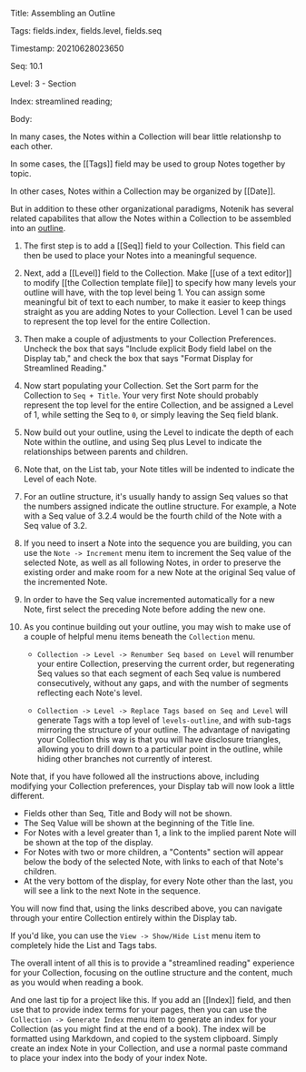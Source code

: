 Title:  Assembling an Outline

Tags:   fields.index, fields.level, fields.seq

Timestamp: 20210628023650

Seq:    10.1

Level:  3 - Section

Index:  streamlined reading; 

Body: 

In many cases, the Notes within a Collection will bear little relationshp to each other. 

In some cases, the [[Tags]] field may be used to group Notes together by topic. 

In other cases, Notes within a Collection may be organized by [[Date]].

But in addition to these other organizational paradigms, Notenik has several related capabilites that allow the Notes within a Collection to be assembled into an [outline](https://en.wikipedia.org/wiki/Outline_(list)). 

1. The first step is to add a [[Seq]] field to your Collection. This field can then be used to place your Notes into a meaningful sequence. 

2. Next, add a [[Level]] field to the Collection. Make [[use of a text editor]] to modify [[the Collection template file]] to specify how many levels your outline will have, with the top level being 1. You can assign some meaningful bit of text to each number, to make it easier to keep things straight as you are adding Notes to your Collection. Level 1 can be used to represent the top level for the entire Collection.  

3. Then make a couple of adjustments to your Collection Preferences. Uncheck the box that says "Include explicit Body field label on the Display tab," and check the box that says "Format Display for Streamlined Reading."

4. Now start populating your Collection. Set the Sort parm for the Collection to `Seq + Title`.  Your very first Note should probably represent the top level for the entire Collection, and be assigned a Level of 1, while setting the Seq to `0`, or simply leaving the Seq field blank. 

5. Now build out your outline, using the Level to indicate the depth of each Note within the outline, and using Seq plus Level to indicate the relationships between parents and children. 

6. Note that, on the List tab, your Note titles will be indented to indicate the Level of each Note. 

7. For an outline structure, it's usually handy to assign Seq values so that the numbers assigned indicate the outline structure. For example, a Note with a Seq value of 3.2.4 would be the fourth child of the Note with a Seq value of 3.2.

8. If you need to insert a Note into the sequence you are building, you can use the `Note -> Increment` menu item to increment the Seq value of the selected Note, as well as all following Notes, in order to preserve the existing order and make room for a new Note at the original Seq value of the incremented Note. 

9. In order to have the Seq value incremented automatically for a new Note, first select the preceding Note before adding the new one. 

10. As you continue building out your outline, you may wish to make use of a couple of helpful menu items beneath the `Collection` menu. 

	+ `Collection -> Level -> Renumber Seq based on Level` will renumber your entire Collection, preserving the current order, but regenerating Seq values so that each segment of each Seq value is numbered consecutively, without any gaps, and with the number of segments reflecting each Note's level. 

	+ `Collection -> Level -> Replace Tags based on Seq and Level` will generate Tags with a top level of `levels-outline`, and with sub-tags mirroring the structure of your outline. The advantage of navigating your Collection this way is that you will have disclosure triangles, allowing you to drill down to a particular point in the outline, while hiding other branches not currently of interest. 

Note that, if you have followed all the instructions above, including modifying your Collection preferences, your Display tab will now look a little different. 

+ Fields other than Seq, Title and Body will not be shown. 
+ The Seq Value will be shown at the beginning of the Title line. 
+ For Notes with a level greater than 1, a link to the implied parent Note will be shown at the top of the display. 
+ For Notes with two or more children, a "Contents" section will appear below the body of the selected Note, with links to each of that Note's children.
+ At the very bottom of the display, for every Note other than the last, you will see a link to the next Note in the sequence. 

You will now find that, using the links described above, you can navigate through your entire Collection entirely within the Display tab. 

If you'd like, you can use the `View -> Show/Hide List` menu item to completely hide the List and Tags tabs. 

The overall intent of all this is to provide a "streamlined reading" experience for your Collection, focusing on the outline structure and the content, much as you would when reading a book.

And one last tip for a project like this. If you add an [[Index]] field, and then use that to provide index terms for your pages, then you can use the `Collection -> Generate Index` menu item to generate an index for your Collection (as you might find at the end of a book). The index will be formatted using Markdown, and copied to the system clipboard. Simply create an index Note in your Collection, and use a normal paste command to place your index into the body of your index Note.
